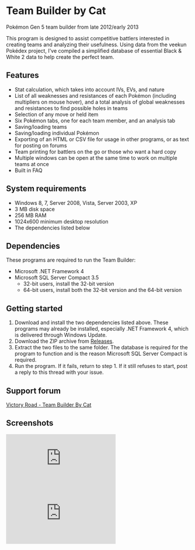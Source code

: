 # Team Builder by Cat
Pokémon Gen 5 team builder from late 2012/early 2013

This program is designed to assist competitive battlers interested in creating teams and analyzing their usefulness. Using data from the veekun Pokédex project, I've compiled a simplified database of essential Black & White 2 data to help create the perfect team.

## Features

- Stat calculation, which takes into account IVs, EVs, and nature
- List of all weaknesses and resistances of each Pokémon (including multipliers on mouse hover), and a total analysis of global weaknesses and resistances to find possible holes in teams
- Selection of any move or held item
- Six Pokémon tabs, one for each team member, and an analysis tab
- Saving/loading teams
- Saving/loading individual Pokémon
- Exporting of an HTML or CSV file for usage in other programs, or as text for posting on forums
- Team printing for battlers on the go or those who want a hard copy
- Multiple windows can be open at the same time to work on multiple teams at once
- Built in FAQ

## System requirements

- Windows 8, 7, Server 2008, Vista, Server 2003, XP
- 3 MB disk space
- 256 MB RAM
- 1024x600 minimum desktop resolution
- The dependencies listed below

## Dependencies

These programs are required to run the Team Builder:

- Microsoft .NET Framework 4
- Microsoft SQL Server Compact 3.5
   - 32-bit users, install the 32-bit version
   - 64-bit users, install both the 32-bit version and the 64-bit version

## Getting started

1. Download and install the two dependencies listed above. These programs may already be installed, especially .NET Framework 4, which is delivered through Windows Update.
2. Download the ZIP archive from [Releases](https://github.com/Cat333Pokemon/Team-Builder/releases).
3. Extract the two files to the same folder. The database is required for the program to function and is the reason Microsoft SQL Server Compact is required.
4. Run the program. If it fails, return to step 1. If it still refuses to start, post a reply to this thread with your issue.

## Support forum

[Victory Road - Team Builder By Cat](http://www.victoryroad.net/showthread.php?p=290423)

## Screenshots

![Team Builder Demo 1](http://www.victoryroad.net/attachment.php?attachmentid=4286)
![Team Builder Demo 2](http://www.victoryroad.net/attachment.php?attachmentid=4287)
